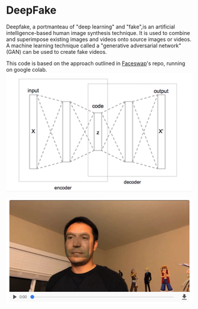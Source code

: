 # DeepFake
Deepfake, a portmanteau of "deep learning" and "fake",is an artificial intelligence-based human image synthesis technique. It is used to combine and superimpose existing images and videos onto source images or videos. A machine learning technique called a "generative adversarial network" (GAN) can be used to create fake videos.

This code is based on the approach outlined in [Faceswap](https://github.com/deepfakes/faceswap)'s repo, running on google colab.
![auto-encoder neural architecture](img/deepfake.png)

![For Instance, the model has been trained only a couple of hours. Of course it can be much better, if you have more closer resources, and run longer time](img/instance.png)
